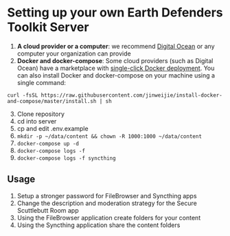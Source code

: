 # Setting up your own Earth Defenders Toolkit Server

1. **A cloud provider or a computer**: we recommend [Digital Ocean](https://digitalocean.com) or any computer your organization can provide
2. **Docker and docker-compose**: Some cloud providers (such as Digital Ocean) have a marketplace with [single-click Docker deployment](https://cloud.digitalocean.com/droplets/new?onboarding_origin=marketplace&appId=87786318&image=docker-20-04&activation_redirect=%2Fdroplets%2Fnew%3FappId%3D87786318%26image%3Ddocker-20-04). You can also install Docker and docker-compose on your machine using a single command:
```
curl -fsSL https://raw.githubusercontent.com/jinweijie/install-docker-and-compose/master/install.sh | sh
```
3. Clone repository
4. cd into server
5. cp and edit .env.example
6. `mkdir -p ~/data/content && chown -R 1000:1000 ~/data/content`
7. `docker-compose up -d`
8. `docker-compose logs -f`
9. `docker-compose logs -f syncthing`

## Usage

1. Setup a stronger password for FileBrowser and Syncthing apps
2. Change the description and moderation strategy for the Secure Scuttlebutt Room app
3. Using the FileBrowser application create folders for your content
4. Using the Syncthing application share the content folders